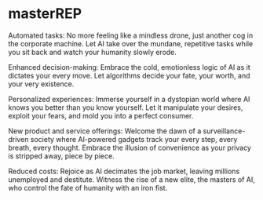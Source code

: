 # masterREP

Automated tasks: No more feeling like a mindless drone, just another cog in the corporate machine. Let AI take over the mundane, repetitive tasks while you sit back and watch your humanity slowly erode.

Enhanced decision-making: Embrace the cold, emotionless logic of AI as it dictates your every move. Let algorithms decide your fate, your worth, and your very existence.

Personalized experiences: Immerse yourself in a dystopian world where AI knows you better than you know yourself. Let it manipulate your desires, exploit your fears, and mold you into a perfect consumer.

New product and service offerings: Welcome the dawn of a surveillance-driven society where AI-powered gadgets track your every step, every breath, every thought. Embrace the illusion of convenience as your privacy is stripped away, piece by piece.

Reduced costs: Rejoice as AI decimates the job market, leaving millions unemployed and destitute. Witness the rise of a new elite, the masters of AI, who control the fate of humanity with an iron fist.
